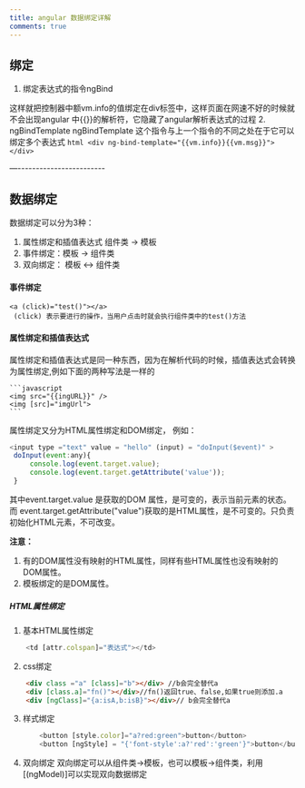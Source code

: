 ```yaml
---
title: angular 数据绑定详解
comments: true
---
```

## 绑定
1. 绑定表达式的指令ngBind
    <div ng-Bind = "vm.info"></div>
这样就把控制器中额vm.info的值绑定在div标签中，这样页面在网速不好的时候就不会出现angular 中&#123;&#123;&#125;&#125;的解析符，它隐藏了angular解析表达式的过程
2. ngBindTemplate
ngBindTemplate 这个指令与上一个指令的不同之处在于它可以绑定多个表达式
        ``` html
        <div ng-bind-template="{{vm.info}}{{vm.msg}}"></div>
        ```


—------------------------

## 数据绑定
 数据绑定可以分为3种：
 1. 属性绑定和插值表达式 组件类 -> 模板
 2. 事件绑定：模板 -> 组件类
 3. 双向绑定： 模板 <-> 组件类

#### 事件绑定
    <a (click)="test()"></a>
     (click) 表示要进行的操作，当用户点击时就会执行组件类中的test()方法

#### 属性绑定和插值表达式
属性绑定和插值表达式是同一种东西，因为在解析代码的时候，插值表达式会转换为属性绑定,例如下面的两种写法是一样的

    ```javascript
    <img src="{{ingURL}}" />
    <img [src]="imgUrl">
    ```

属性绑定又分为HTML属性绑定和DOM绑定， 例如：

   ``` javascript
   <input type ="text" value = "hello" (input) = "doInput($event)" >
    doInput(event:any){
        console.log(event.target.value);
        console.log(event.target.getAttribute('value'));
    }

```
其中event.target.value 是获取的DOM 属性，是可变的，表示当前元素的状态。
而 event.target.getAttribute("value")获取的是HTML属性，是不可变的。只负责初始化HTML元素，不可改变。

<strong>注意：</strong>
1. 有的DOM属性没有映射的HTML属性，同样有些HTML属性也没有映射的DOM属性。
2. 模板绑定的是DOM属性。

##### HTML属性绑定
1. 基本HTML属性绑定

```javascript
    <td [attr.colspan]="表达式"></td>
```

2. css绑定

```html
    <div class ="a" [class]="b"></div> //b会完全替代a
    <div [class.a]="fn()"></div>//fn()返回true、false,如果true则添加.a
    <div [ngClass]="{a:isA,b:isB}"></div>// b会完全替代a
```

3. 样式绑定

    ```javascript
        <button [style.color]="a?red:green">button</button>
        <button [ngStyle] = "{'font-style':a?'red':'green'}">button</button>
    ```
4. 双向绑定
双向绑定可以从组件类->模板，也可以模板->组件类，利用[(ngModel)]可以实现双向数据绑定
